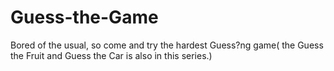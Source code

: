 # Guess-the-Game
Bored of the usual, so come and try the hardest Guess?ng  game( the Guess the Fruit and Guess the Car is also in this series.)
